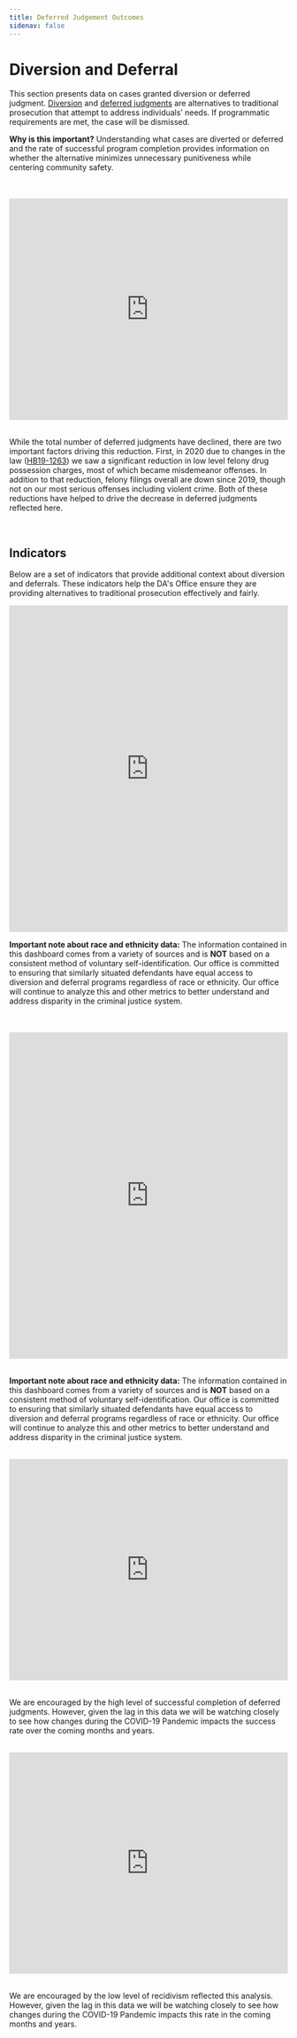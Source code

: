 ```yaml
---
title: Deferred Judgement Outcomes
sidenav: false
---
```

# Diversion and Deferral

This section presents data on cases granted diversion or deferred judgment. <a href="/technical-notes#diversion">Diversion</a> and <a href="/technical-notes#deferred">deferred judgments</a> are alternatives to traditional prosecution that attempt to address individuals’ needs. If programmatic requirements are met, the case will be dismissed.

**Why is this important?** Understanding what cases are diverted or deferred and the rate of successful program completion provides information on whether the alternative minimizes unnecessary punitiveness while centering community safety.

<br>

<br>

<iframe title="Number of Felony Cases Receiving Deferred Judgment, by Quarter" aria-label="Interactive line chart" id="datawrapper-chart-BANQZ" src="https://datawrapper.dwcdn.net/BANQZ/" scrolling="no" frameborder="0" style="width: 0; min-width: 100% !important; border: none;" height="400"></iframe><script type="text/javascript">!function(){"use strict";window.addEventListener("message",(function(e){if(void 0!==e.data["datawrapper-height"]){var t=document.querySelectorAll("iframe");for(var a in e.data["datawrapper-height"])for(var r=0;r<t.length;r++){if(t[r].contentWindow===e.source)t[r].style.height=e.data["datawrapper-height"][a]+"px"}}}))}();
</script> <br>

<br>

While the total number of deferred judgments have declined, there are two important factors driving this reduction.  First, in 2020 due to changes in the law ([HB19-1263](https://leg.colorado.gov/bills/hb19-1263)) we saw a significant reduction in low level felony drug possession charges, most of which became misdemeanor offenses.  In addition to that reduction, felony filings overall are down since 2019, though not on our most serious offenses including violent crime.  Both of these reductions have helped to drive the decrease in deferred judgments reflected here.

<br>

## Indicators

Below are a set of indicators that provide additional context about diversion and deferrals. These indicators help the DA's Office ensure they are providing alternatives to traditional prosecution effectively and fairly.

<iframe title="Deferred Judgment Differences by Defendant Race/Ethnicity - Black Defendants" aria-label="Bullet Bars" id="datawrapper-chart-tVbVv" src="https://datawrapper.dwcdn.net/tVbVv/" scrolling="no" frameborder="0" style="width: 0; min-width: 100% !important; border: none;" height="590"></iframe><script type="text/javascript">!function(){"use strict";window.addEventListener("message",(function(e){if(void 0!==e.data["datawrapper-height"]){var t=document.querySelectorAll("iframe");for(var a in e.data["datawrapper-height"])for(var r=0;r<t.length;r++){if(t[r].contentWindow===e.source)t[r].style.height=e.data["datawrapper-height"][a]+"px"}}}))}();
</script> <br>

**Important note about race and ethnicity data:** The information contained in this dashboard comes from a variety of sources and is **NOT** based on a consistent method of voluntary self-identification.  Our office is committed to ensuring that similarly situated defendants have equal access to diversion and deferral programs regardless of race or ethnicity.  Our office will continue to analyze this and other metrics to better understand and address disparity in the criminal justice system.

<br>

<br>

<iframe title="Deferred Judgment Differences by Defendant Race/Ethnicity - Hispanic Defendants" aria-label="Bullet Bars" id="datawrapper-chart-1BM9I" src="https://datawrapper.dwcdn.net/1BM9I/" scrolling="no" frameborder="0" style="width: 0; min-width: 100% !important; border: none;" height="590"></iframe><script type="text/javascript">!function(){"use strict";window.addEventListener("message",(function(e){if(void 0!==e.data["datawrapper-height"]){var t=document.querySelectorAll("iframe");for(var a in e.data["datawrapper-height"])for(var r=0;r<t.length;r++){if(t[r].contentWindow===e.source)t[r].style.height=e.data["datawrapper-height"][a]+"px"}}}))}();
</script> <br>

<br>

**Important note about race and ethnicity data:** The information contained in this dashboard comes from a variety of sources and is **NOT** based on a consistent method of voluntary self-identification.  Our office is committed to ensuring that similarly situated defendants have equal access to diversion and deferral programs regardless of race or ethnicity.  Our office will continue to analyze this and other metrics to better understand and address disparity in the criminal justice system.

<br>

<iframe title="Percent of Deferred Judgments with Successful Completion" aria-label="Interactive area chart" id="datawrapper-chart-g8gnM" src="https://datawrapper.dwcdn.net/g8gnM/" scrolling="no" frameborder="0" style="width: 0; min-width: 100% !important; border: none;" height="400"></iframe><script type="text/javascript">!function(){"use strict";window.addEventListener("message",(function(e){if(void 0!==e.data["datawrapper-height"]){var t=document.querySelectorAll("iframe");for(var a in e.data["datawrapper-height"])for(var r=0;r<t.length;r++){if(t[r].contentWindow===e.source)t[r].style.height=e.data["datawrapper-height"][a]+"px"}}}))}();
</script> <br>

<br>

We are encouraged by the high level of successful completion of deferred judgments.  However, given the lag in this data we will be watching closely to see how changes during the COVID-19 Pandemic impacts the success rate over the coming months and years.

<br>

<iframe title="Recidivism After Deferred Judgment" aria-label="Interactive line chart" id="datawrapper-chart-3WGap" src="https://datawrapper.dwcdn.net/3WGap/" scrolling="no" frameborder="0" style="width: 0; min-width: 100% !important; border: none;" height="400"></iframe><script type="text/javascript">!function(){"use strict";window.addEventListener("message",(function(e){if(void 0!==e.data["datawrapper-height"]){var t=document.querySelectorAll("iframe");for(var a in e.data["datawrapper-height"])for(var r=0;r<t.length;r++){if(t[r].contentWindow===e.source)t[r].style.height=e.data["datawrapper-height"][a]+"px"}}}))}();
</script> <br>

<br>

We are encouraged by the low level of recidivism reflected this analysis.  However, given the lag in this data we will be watching closely to see how changes during the COVID-19 Pandemic impacts this rate in the coming months and years.

<br>
